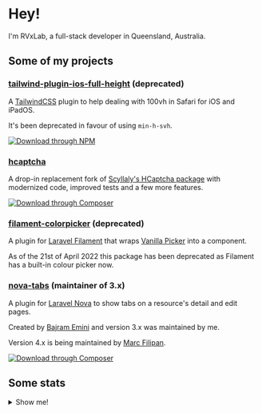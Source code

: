 # Hey!

I'm RVxLab, a full-stack developer in Queensland, Australia. 

## Some of my projects

### [tailwind-plugin-ios-full-height](https://github.com/RVxLab/tailwind-plugin-ios-full-height) (deprecated)

A [TailwindCSS](https://tailwindcss.com) plugin to help dealing with 100vh in Safari for iOS and iPadOS.

It's been deprecated in favour of using `min-h-svh`.

[![Download through NPM](https://img.shields.io/badge/JS-npm%20i%20--D%20%40rvxlab%2Ftailwind--plugin--ios--full--height-%23F7DF1E?logo=JavaScript&style=flat-square)](https://www.npmjs.com/package/@rvxlab/tailwind-plugin-ios-full-height)

### [hcaptcha](https://github.com/RVxLab/hcaptcha)

A drop-in replacement fork of [Scyllaly's HCaptcha package](https://github.com/scyllaly/hcaptcha) with modernized code, improved tests and a few more features.

[![Download through Composer](https://img.shields.io/badge/PHP-composer%20require%20rvxlab%2Fhcaptcha-%23777BB4?logo=php&style=flat-square)](https://packagist.org/packages/RVxLab/hcaptcha)

### [filament-colorpicker](https://github.com/RVxLab/filament-colorpicker) (deprecated)

A plugin for [Laravel Filament](https://filamentadmin.com) that wraps [Vanilla Picker](https://vanilla-picker.js.org/) into a component.

As of the 21st of April 2022 this package has been deprecated as Filament has a built-in colour picker now.

### [nova-tabs](https://github.com/eminiarts/nova-tabs) (maintainer of 3.x)

A plugin for [Laravel Nova](https://nova.laravel.com) to show tabs on a resource's detail and edit pages.

Created by [Bajram Emini](https://github.com/bajramemini) and version 3.x was maintained by me.

Version 4.x is being maintained by [Marc Filipan](https://github.com/marcfilipan).

[![Download through Composer](https://img.shields.io/badge/PHP-composer%20require%20eminiarts%2Fnova--tabs-%23777BB4?logo=php&style=flat-square)](https://packagist.org/packages/eminiarts/nova-tabs)


## Some stats

<details>
  <summary>Show me!</summary>
  
  <br>
  
  ![My repo stats](https://github-readme-stats.vercel.app/api?username=rvxlab&show_icons=true)
  
  ![My most used languages](https://github-readme-stats.vercel.app/api/top-langs/?username=rvxlab)
</details>

